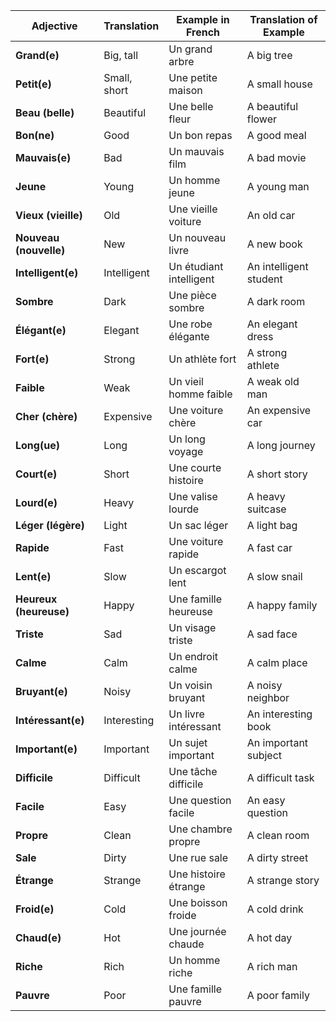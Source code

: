 

| Adjective              | Translation  | Example in French       | Translation of Example |
| ---------------------- | ------------ | ----------------------- | ---------------------- |
| **Grand(e)**           | Big, tall    | Un grand arbre          | A big tree             |
| **Petit(e)**           | Small, short | Une petite maison       | A small house          |
| **Beau (belle)**       | Beautiful    | Une belle fleur         | A beautiful flower     |
| **Bon(ne)**            | Good         | Un bon repas            | A good meal            |
| **Mauvais(e)**         | Bad          | Un mauvais film         | A bad movie            |
| **Jeune**              | Young        | Un homme jeune          | A young man            |
| **Vieux (vieille)**    | Old          | Une vieille voiture     | An old car             |
| **Nouveau (nouvelle)** | New          | Un nouveau livre        | A new book             |
| **Intelligent(e)**     | Intelligent  | Un étudiant intelligent | An intelligent student |
| **Sombre**             | Dark         | Une pièce sombre        | A dark room            |
| **Élégant(e)**         | Elegant      | Une robe élégante       | An elegant dress       |
| **Fort(e)**            | Strong       | Un athlète fort         | A strong athlete       |
| **Faible**             | Weak         | Un vieil homme faible   | A weak old man         |
| **Cher (chère)**       | Expensive    | Une voiture chère       | An expensive car       |
| **Long(ue)**           | Long         | Un long voyage          | A long journey         |
| **Court(e)**           | Short        | Une courte histoire     | A short story          |
| **Lourd(e)**           | Heavy        | Une valise lourde       | A heavy suitcase       |
| **Léger (légère)**     | Light        | Un sac léger            | A light bag            |
| **Rapide**             | Fast         | Une voiture rapide      | A fast car             |
| **Lent(e)**            | Slow         | Un escargot lent        | A slow snail           |
| **Heureux (heureuse)** | Happy        | Une famille heureuse    | A happy family         |
| **Triste**             | Sad          | Un visage triste        | A sad face             |
| **Calme**              | Calm         | Un endroit calme        | A calm place           |
| **Bruyant(e)**         | Noisy        | Un voisin bruyant       | A noisy neighbor       |
| **Intéressant(e)**     | Interesting  | Un livre intéressant    | An interesting book    |
| **Important(e)**       | Important    | Un sujet important      | An important subject   |
| **Difficile**          | Difficult    | Une tâche difficile     | A difficult task       |
| **Facile**             | Easy         | Une question facile     | An easy question       |
| **Propre**             | Clean        | Une chambre propre      | A clean room           |
| **Sale**               | Dirty        | Une rue sale            | A dirty street         |
| **Étrange**            | Strange      | Une histoire étrange    | A strange story        |
| **Froid(e)**           | Cold         | Une boisson froide      | A cold drink           |
| **Chaud(e)**           | Hot          | Une journée chaude      | A hot day              |
| **Riche**              | Rich         | Un homme riche          | A rich man             |
| **Pauvre**             | Poor         | Une famille pauvre      | A poor family          |
